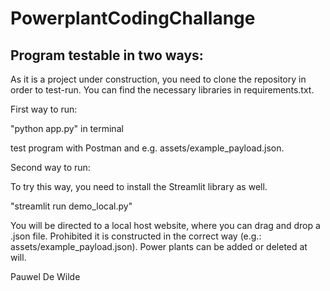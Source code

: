 # PowerplantCodingChallange

## Program testable in two ways:

As it is a project under construction, you need to clone the repository in order to test-run. You can find the necessary libraries in requirements.txt.


First way to run:

"python app.py" in terminal

test program with Postman and e.g. assets/example_payload.json.



Second way to run:

To try this way, you need to install the Streamlit library as well.

"streamlit run demo_local.py"

You will be directed to a local host website, where you can drag and drop a .json file. Prohibited it is constructed in the correct way (e.g.: assets/example_payload.json). Power plants can be added or deleted at will.



Pauwel De Wilde